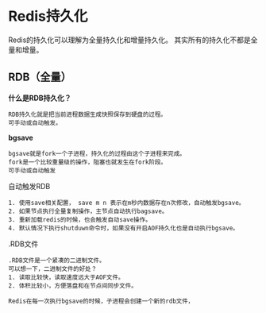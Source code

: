 # Redis持久化
Redis的持久化可以理解为全量持久化和增量持久化。
其实所有的持久化不都是全量和增量。

## RDB（全量）
**什么是RDB持久化？**
```
RDB持久化就是把当前进程数据生成快照保存到硬盘的过程。
可手动或自动触发。
```

**bgsave**
```
bgsave就是fork一个子进程，持久化的过程由这个子进程来完成。
fork是一个比较重量级的操作，阻塞也就发生在fork阶段。
可手动或自动触发
```

自动触发RDB 
```
1. 使用save相关配置， save m n 表示在m秒内数据存在n次修改，自动触发bgsave。
2. 如果节点执行全量复制操作，主节点自动执行bagsave。
3. 重新加载redis的时候，也会触发自动save操作。
4. 默认情况下执行shutduwn命令时，如果没有开启AOF持久化也是自动执行bgsave。
```

.RDB文件
```
.RDB文件是一个紧凑的二进制文件。
可以想一下，二进制文件的好处？
1. 读取比较快，读取速度远大于AOF文件。
2. 体积比较小，方便落盘和在节点间同步文件。

Redis在每一次执行bgsave的时候，子进程会创建一个新的rdb文件，
```
